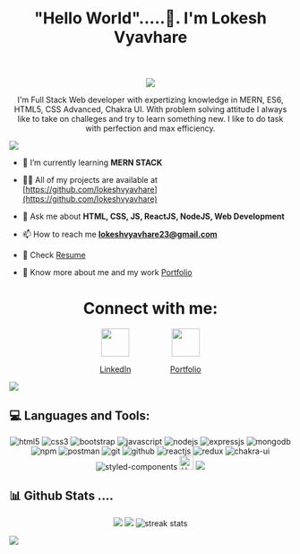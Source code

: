 <header>
        <h1 align="center">"Hello World".....👋. I'm Lokesh Vyavhare</h1>
        
</header>
    <main>
        <div align="center"><img align="center" src ='https://ouch-cdn2.icons8.com/lds3LvJKTzLzAwzAd1RRuIaaxF442Twkz_ub0sRycsg/rs:fit:256:160/czM6Ly9pY29uczgu/b3VjaC1wcm9kLmFz/c2V0cy9zdmcvMTM3/L2QwN2ZmNWI0LWE4/OGMtNGZhMi04MzAz/LTI2MDhiOGI0YzQw/YS5zdmc.png' />
        <br /></div>
        <p align="center">I'm Full Stack Web developer with expertizing knowledge in MERN, ES6, HTML5, CSS Advanced, Chakra UI. With problem solving attitude I always like to take on challeges and try to learn something new. I like to do task with perfection and max efficiency.</p>
    </main>
    

<img src="https://user-images.githubusercontent.com/73097560/115834477-dbab4500-a447-11eb-908a-139a6edaec5c.gif">

- 🌱 I’m currently learning **MERN STACK**


- 👨‍💻 All of my projects are available at [https://github.com/lokeshvyavhare](https://github.com/lokeshvyavhare)

- 💬 Ask me about **HTML, CSS, JS, ReactJS, NodeJS, Web Development**

- 📫 How to reach me **lokeshvyavhare23@gmail.com**

- 📄 Check [Resume](https://drive.google.com/file/d/1FiOZlPsU7tzWNdqfd_PqK07ypolihKrG/view?usp=sharing)

- 📄 Know more about me and my work [Portfolio](https://lokeshvyavhare.github.io/)


<h1 align="center">Connect with me:</h1>
<div align="center" style="display:flex; justify-content:center;">
        <a href="https://www.linkedin.com/in/lokesh-vyavhare-b242b2243/" style="margin: 0 35px "><img width="50px" src="https://img.icons8.com/color/2x/linkedin.png"/><p float="left"> LinkedIn </p></a>
        <br/>
        <a href="https://lokeshvyavhare.github.io/" style="margin: 0 35px "><img width="50px" src="https://img.icons8.com/external-flaticons-lineal-color-flat-icons/2x/external-portfolio-marketing-agency-flaticons-lineal-color-flat-icons.png"/><p float="left"> Portfolio </p></a>
</div>
        


<img src="https://user-images.githubusercontent.com/73097560/115834477-dbab4500-a447-11eb-908a-139a6edaec5c.gif">


<h2 align="left"> 💻 Languages and Tools:</h2>

<p align="center">
    <img src="https://img.shields.io/badge/HTML5-E34F26?style=for-the-badge&logo=html5&logoColor=white" alt="html5" />
    <img src="https://img.shields.io/badge/CSS3-1572B6?style=for-the-badge&logo=css3&logoColor=white" alt="css3" />
    <img src="https://img.shields.io/badge/Bootstrap-563D7C?style=for-the-badge&logo=bootstrap&logoColor=white" alt="bootstrap" />
    <img src="https://img.shields.io/badge/JavaScript-323330?style=for-the-badge&logo=javascript&logoColor=F7DF1E" alt="javascript" />
    <img src="https://img.shields.io/badge/Node.js-339933?style=for-the-badge&logo=nodedotjs&logoColor=white" alt="nodejs" />
    <img src="https://img.shields.io/badge/Express.js-000000?style=for-the-badge&logo=express&logoColor=white" alt="expressjs" />
    <img src="https://img.shields.io/badge/MongoDB-4EA94B?style=for-the-badge&logo=mongodb&logoColor=white" alt="mongodb" />
    <img src="https://img.shields.io/badge/npm-CB3837?style=for-the-badge&logo=npm&logoColor=white" alt="npm" />
    <img src="https://img.shields.io/badge/Postman-FF6C37?style=for-the-badge&logo=Postman&logoColor=white" alt="postman" />
    <img src="https://img.shields.io/badge/Git-f44d27?style=for-the-badge&logo=git&logoColor=white" alt="git" />
    <img src="https://img.shields.io/badge/GitHub-100000?style=for-the-badge&logo=github&logoColor=white" alt="github" />
    <img src="https://img.shields.io/badge/React-20232A?style=for-the-badge&logo=react&logoColor=61DAFB" alt="reactjs" />
    <img src="https://img.shields.io/badge/Redux-593D88?style=for-the-badge&logo=redux&logoColor=white" alt="redux" />
  <img src="https://img.shields.io/badge/Chakra%20UI-3bc7bd?style=for-the-badge&logo=chakraui&logoColor=white" alt="chakra-ui" />
 <img src="https://img.shields.io/badge/styled--components-DB7093?style=for-the-badge&logo=styled-components&logoColor=white" alt="styled-components" />
  <img alt="Heroku" src="https://img.shields.io/badge/-Heroku-430098?style=flat-square&logo=heroku&logoColor=white" height="25px"/
</p>




<img src="https://user-images.githubusercontent.com/73097560/115834477-dbab4500-a447-11eb-908a-139a6edaec5c.gif">


 <h2> 📊 Github Stats ....</h2>
<p align="center">
<img src="http://github-profile-summary-cards.vercel.app/api/cards/profile-details?username=lokeshvyavhare&theme=tokyonight">
<img src="https://github-readme-stats.vercel.app/api?username=lokeshvyavhare&theme=algolia">
<img alt="streak stats" src="https://github-readme-streak-stats.herokuapp.com/?user=lokeshvyavhare&theme=algolia" />

	
</p>

<img src="https://user-images.githubusercontent.com/73097560/115834477-dbab4500-a447-11eb-908a-139a6edaec5c.gif">

        
